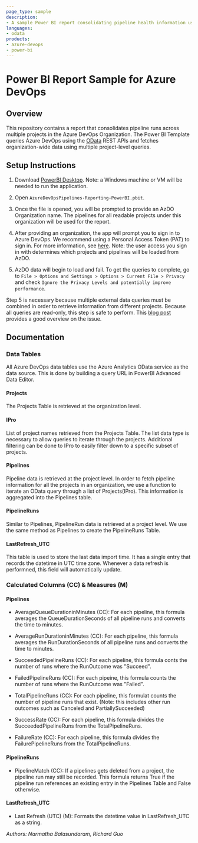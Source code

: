 ```yaml
---
page_type: sample
description:
- A sample Power BI report consolidating pipeline health information using AzDO REST APIs.
languages:
- odata
products:
- azure-devops
- power-bi
---
```

# Power BI Report Sample for Azure DevOps

## Overview

This repository contains a report that consolidates pipeline runs across multiple projects in the Azure DevOps Organization. The Power BI Template  queries Azure DevOps using the [OData](https://docs.microsoft.com/en-us/power-bi/connect-data/desktop-connect-odata) REST APIs and fetches organization-wide data using multiple project-level queries.

## Setup Instructions

1. Download [PowerBI Desktop](https://www.microsoft.com/en-us/download/details.aspx?id=58494). Note: a Windows machine or VM will be needed to run the application.

2. Open `AzureDevOpsPipelines-Reporting-PowerBI.pbit`.

3. Once the file is opened, you will be prompted to provide an AzDO Organization name. The pipelines for all readable projects under this organization will be used for the report.

4. After providing an organization, the app will prompt you to sign in to Azure DevOps. We recommend using a Personal Access Token (PAT) to sign in. For more information, see [here](https://docs.microsoft.com/en-us/azure/devops/report/powerbi/client-authentication-options?view=azure-devops). Note: the user access you sign in with determines which projects and pipelines will be loaded from AzDO.

5. AzDO data will begin to load and fail. To get the queries to complete, go to `File > Options and Settings > Options > Current File > Privacy` and check `Ignore the Privacy Levels and potentially improve performance`.

Step 5 is necessary because multiple external data queries must be combined in order to retrieve information from different projects. Because all queries are read-only, this step is safe to perform. This [blog post](https://www.poweredsolutions.co/2019/03/12/data-privacy-and-the-formula-firewall/) provides a good overview on the issue.

## Documentation

### Data Tables

All Azure DevOps data tables use the Azure Analytics OData service as the data source. This is done by building a query URL in PowerBI Advanced Data Editor.

#### Projects

The Projects Table is retrieved at the organization level.

#### IPro

List of project names retrieved from the Projects Table. The list data type is necessary to allow queries to iterate through the projects. Additional filtering can be done to IPro to easily filter down to a specific subset of projects.

#### Pipelines

Pipeline data is retrieved at the project level. In order to fetch pipeline information for all the projects in an organization, we use a function to iterate an OData query through a list of Projects(IPro). This information is aggregated into the Pipelines table.

#### PipelineRuns

Similar to Pipelines, PipelineRun data is retrieved at a project level. We use the same method as Pipelines to create the PipelineRuns Table.

#### LastRefresh_UTC

This table is used to store the last data import time. It has a single entry that records the datetime in UTC time zone. Whenever a data refresh is performned, this field will automatically update.

### Calculated Columns (CC) & Measures (M)

#### Pipelines

- AverageQueueDurationinMinutes (CC): For each pipeline, this formula averages the QueueDurationSeconds of all pipeline runs and converts the time to minutes.

- AverageRunDurationinMinutes (CC): For each pipeline, this formula averages the RunDurationSeconds of all pipeline runs and converts the time to minutes.

- SucceededPipelineRuns (CC): For each pipeline, this formula conts the number of runs where the RunOutcome was "Succeed".

- FailedPipelineRuns (CC): For each pipeine, this formula counts the number of runs where the RunOutcome was "Failed".

- TotalPipelineRuns (CC): For each pipeline, this formulat counts the number of pipeline runs that exist. (Note: this includes other run outcomes such as Canceled and PartiallySucceeded)

- SuccessRate (CC): For each pipeline, this formula divides the SucceededPipelineRuns from the TotalPipelineRuns.

- FailureRate (CC): For each pipeline, this formula divides the FailurePipelineRuns from the TotalPipelineRuns.

#### PipelineRuns

- PipelineMatch (CC): If a pipelines gets deleted from a project, the pipeline run may still be recorded. This formula returns True if the pipeline run references an existing entry in the Pipelines Table and False otherwise.

#### LastRefresh_UTC

- Last Refresh (UTC) (M): Formats the datetime value in LastRefresh_UTC as a string.

*Authors: Narmatha Balasundaram, Richard Guo*
